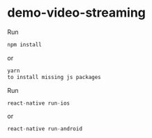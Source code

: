 # demo-video-streaming
Run 
```js
npm install 
```
or
```js
yarn
to install missing js packages
```
Run
```js
react-native run-ios
```
or
```js
react-native run-android
```
